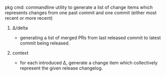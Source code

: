 pkg cmd: 
commandline utility to generate a list of change items which represents changes from one past commit and one commit (either most recent or more recent)

1. Δ/delta

    - generating a list of merged PRs from last released commit to latest commit being released.

2. context

    - for each introduced Δ, generate a change item which collectively represent the given release changelog.